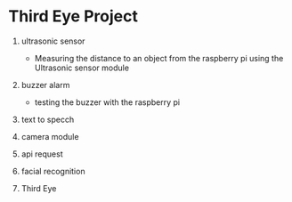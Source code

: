# Third Eye Project

1. ultrasonic sensor
   - Measuring the distance to an object from the raspberry pi
     using the Ultrasonic sensor module
  
2. buzzer alarm 
   -  testing the buzzer with the raspberry pi
  
3. text to specch
4. camera module
5. api request
6. facial recognition
7. Third Eye
